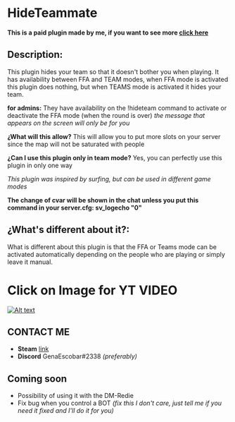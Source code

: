 # HideTeammate
**This is a paid plugin made by me, if you want to see more [click here](https://github.com/GenaEscobar/Gena-Private-Plugins)**

## Description:
This plugin hides your team so that it doesn't bother you when playing.
It has availability between FFA and TEAM modes, when FFA mode is activated this plugin does nothing, but when TEAMS mode is activated it hides your team.

**for admins:** They have availability on the !hideteam command to activate or deactivate the FFA mode (when the round is over) *the message that appears on the screen will only be for you*

**¿What will this allow?**
This will allow you to put more slots on your server since the map will not be saturated with people

**¿Can I use this plugin only in team mode?**
Yes, you can perfectly use this plugin in only one way

*This plugin was inspired by surfing, but can be used in different game modes*

**The change of cvar will be shown in the chat unless you put this command in your server.cfg: sv_logecho "0"**

## ¿What's different about it?:
What is different about this plugin is that the FFA or Teams mode can be activated automatically depending on the people who are playing or simply leave it manual.

# Click on Image for YT VIDEO
[![Alt text](https://img.youtube.com/vi/FdHJjRAupLc/0.jpg)](https://www.youtube.com/watch?v=FdHJjRAupLc)

## CONTACT ME
* **Steam** [link](https://steamcommunity.com/id/genaescobar)
* **Discord** GenaEscobar#2338
*(preferably)*

## Coming soon
* Possibility of using it with the DM-Redie
* Fix bug when you control a BOT *(fix this I don't care, just tell me if you need it fixed and I'll do it for you)*
